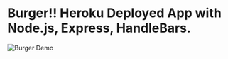 # Burger!! Heroku Deployed App with Node.js, Express, HandleBars.


![Burger Demo](/public/assets/img/App-Demo.gif)
